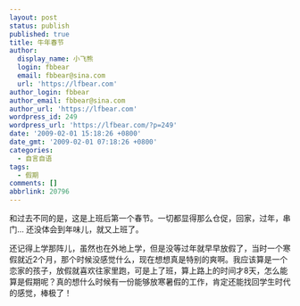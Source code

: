 ```yaml
---
layout: post
status: publish
published: true
title: 牛年春节
author:
  display_name: 小飞熊
  login: fbbear
  email: fbbear@sina.com
  url: 'https://lfbear.com'
author_login: fbbear
author_email: fbbear@sina.com
author_url: 'https://lfbear.com'
wordpress_id: 249
wordpress_url: 'https://lfbear.com/?p=249'
date: '2009-02-01 15:18:26 +0800'
date_gmt: '2009-02-01 07:18:26 +0800'
categories:
  - 自言自语
tags:
  - 假期
comments: []
abbrlink: 20796
---
```

<p>和过去不同的是，这是上班后第一个春节。一切都显得那么仓促，回家，过年，串门&hellip; 还没体会到年味儿，就又上班了。</p>
<p>还记得上学那阵儿，虽然也在外地上学，但是没等过年就早早放假了，当时一个寒假就近2个月，那个时候没感觉什么，现在想想真是特别的爽啊。我应该算是一个恋家的孩子，放假就喜欢往家里跑，可是上了班，算上路上的时间才8天，怎么能算是假期呢？真的想什么时候有一份能够放寒暑假的工作，肯定还能找回学生时代的感觉，棒极了！</p>
